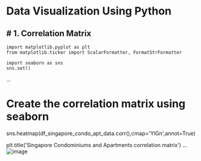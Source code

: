 # Data Visualization Using Python

## # 1. Correlation Matrix

```
import matplotlib.pyplot as plt
from matplotlib.ticker import ScalarFormatter, FormatStrFormatter

import seaborn as sns
sns.set()
```
...
# Create the correlation matrix using seaborn
sns.heatmap(df_singapore_condo_apt_data.corr(),cmap='YlGn',annot=True)

plt.title('Singapore Condominiums and Apartments correlation matrix')
...
![image](https://user-images.githubusercontent.com/96287600/178270529-76b4da58-5d6e-4b86-9a28-f90303eb4247.png)
